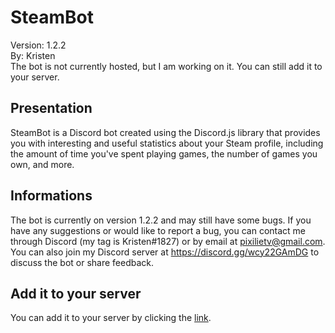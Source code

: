# SteamBot
Version: 1.2.2  
By: Kristen  
The bot is not currently hosted, but I am working on it. You can still add it to your server.

## Presentation
SteamBot is a Discord bot created using the Discord.js library that provides you with interesting and useful statistics about your Steam profile, including the amount of time you've spent playing games, the number of games you own, and more.

## Informations
The bot is currently on version 1.2.2 and may still have some bugs. If you have any suggestions or would like to report a bug, you can contact me through Discord (my tag is Kristen#1827) or by email at pixilietv@gmail.com. You can also join my Discord server at https://discord.gg/wcy22GAmDG to discuss the bot or share feedback.

## Add it to your server
You can add it to your server by clicking the [link](https://discord.com/api/oauth2/authorize?client_id=958811114454515722&permissions=551903381504&scope=bot%20applications.commands).
